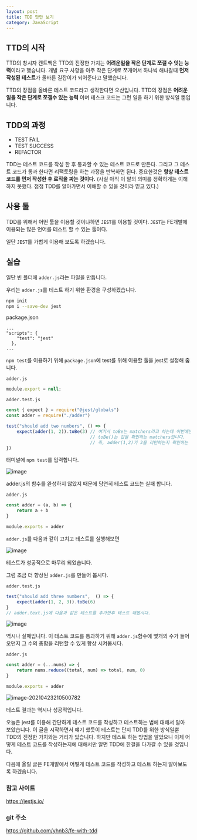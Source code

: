 ```yaml
---
layout: post
title: TDD 맛만 보기
category: JavaScript
---
```


## TTD의 시작

TTD의 창시자 켄트백은 TTD의 진정한 가치는 **어려운일을 작은 단계로 쪼갤 수 잇는 능력**이라고 했습니다. 개발 요구 사항을 아주 작은 단계로 쪼개어서 하나씩 해나갈때 **먼저 작성된 테스트**가 올바른 길잡이가 되어준다고 말했습니다.

TTD의 장점을 올바른 테스트 코드라고 생각한다면 오산입니다. TTD의 장점은 **어려운일을 작은 단계로 쪼갤수 있는 능력** 이며 테스크 코드는 그런 일을 하기 위한 방식일 뿐입니다. 

## TDD의 과정

- TEST FAIL
- TEST SUCCESS
- REFACTOR

TDD는 테스트 코드를 작성 한 후 통과할 수 있는 테스트 코드로 만든다. 그리고 그 테스트 코드가 통과 한다면 리팩토링을 하는 과정을 반복하면 된다. 중요한것은 **항상 테스트 코드를 먼저 작성한 후 로직을 짜는 것이다.**  (사실 아직 이 말의 의미를 정확하게는 이해하지 못했다. 점점 TDD를 알아가면서 이해할 수 있을 것이라 믿고 있다.)

## 사용 툴

TDD를 위해서 어떤 툴을 이용할 것이냐하면 `JEST`를 이용할 것이다. `JEST`는 FE개발에 이용되는 많은 언어를 테스트 할 수 있는 툴이다.

일단 `JEST`를 가볍게 이용해 보도록 하겠습니다.

## 실습

일단 빈 폴더에 `adder.js`라는 파일을 만듭니다.

우리는 `adder.js`를 테스트 하기 위한 환경을 구성하겠습니다.

```bash
npm init
npm i --save-dev jest
```

 

package.json

```
...
"scripts": {
    "test": "jest"
  },
...
```

`npm test`를 이용하기 위해 `package.json`에 test를 위해 이용할 툴을 jest로 설정해 줍니다.



`adder.js`

```javascript
module.export = null;
```

`adder.test.js`

```javascript
const { expect } = require("@jest/globals")
const adder = require("./adder")

test("should add two numbers", () => {
    expect(adder(1, 2)).toBe(3) // 여기서 toBe는 matchers라고 하는데 이번에는 toBe많은 이용해서 jest 사용법을 맛보겠습니다.
    							// toBe()는 값을 확인하는 matchers입니다.
    							// 즉, adder(1,2)가 3을 리턴하는지 확인하는 테스트 코드라고 할 수 있습니다.
})
```

터미널에 `npm test`를 입력합니다.

![image](https://user-images.githubusercontent.com/60080270/115867741-6b67e800-a476-11eb-870e-085c3fd4afd8.png)

adder.js의 함수를 완성하지 않았지 때문에 당연히  테스트 코드는 실패 합니다.



`adder.js`

```javascript
const adder = (a, b) => {
    return a + b
}

module.exports = adder
```

`adder.js`를 다음과 같이 고치고 테스트를 실행해보면

![image](https://user-images.githubusercontent.com/60080270/115868012-c1d52680-a476-11eb-8f84-05d0ff3bd36e.png)

테스트가 성공적으로 마무리 되었습니다.

그럼 조금 더 향상된 `adder.js`를 만들어 봅시다.

`adder.test.js`

```javascript
test("should add three numbers",  () => {
    expect(adder(1, 2, 3)).toBe(6)
}
// adder.text.js에 다음과 같은 테스트를 추가한후 테스트 해봅시다.
```

![image](https://user-images.githubusercontent.com/60080270/115868263-25f7ea80-a477-11eb-8a15-d5f9b4c8aa05.png)

역시나 실패입니다. 이 테스트 코드를 통과하기 위해 `adder.js`함수에 몇개의 수가 들어오던지 그 수의 총합을 리턴할 수 있게 향상 시켜봅시다.

`adder.js`

```javascript
const adder = (...nums) => {
    return nums.reduce((total, num) => total, num, 0) 
}

module.exports = adder
```

![image-20210423210500782](C:\Users\yhnb3\AppData\Roaming\Typora\typora-user-images\image-20210423210500782.png)

테스트 결과는 역시나 성공적입니다.



오늘은 jest를 이용해 간단하게 테스트 코드를 작성하고 테스트하는 법에 대해서 알아 보았습니다. 이 글을 시작하면서 얘기 했듯이 테스트는 단지 TDD를 위한 방식일뿐 TDD의 진정한 가치와는 거리가 있습니다. 하지만 테스트 하는 방법을 알았으니 이제 어떻게 테스트 코드를 작성하는지에 대해서만 알면 TDD에 한걸을 다가갈 수 있을 것입니다.

다음에 올릴 글은 FE개발에서 어떻게 테스트 코드를 작성하고 테스트 하는지 알아보도록 하겠습니다.

### 참고 사이트

https://jestjs.io/

### git 주소

https://github.com/yhnb3/fe-with-tdd

